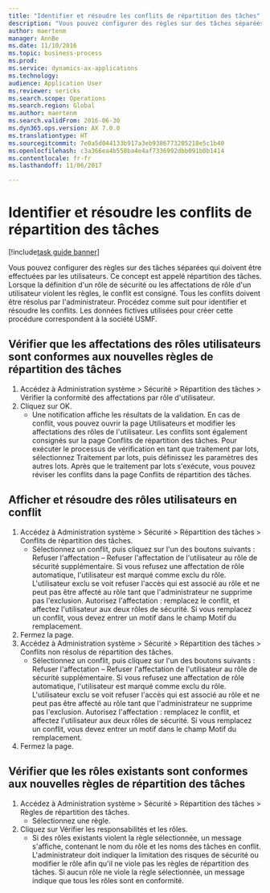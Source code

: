 ```yaml
--- 
title: "Identifier et résoudre les conflits de répartition des tâches"
description: "Vous pouvez configurer des règles sur des tâches séparées qui doivent être effectuées par les utilisateurs."
author: maertenm
manager: AnnBe
ms.date: 11/10/2016
ms.topic: business-process
ms.prod: 
ms.service: dynamics-ax-applications
ms.technology: 
audience: Application User
ms.reviewer: sericks
ms.search.scope: Operations
ms.search.region: Global
ms.author: maertenm
ms.search.validFrom: 2016-06-30
ms.dyn365.ops.version: AX 7.0.0
ms.translationtype: HT
ms.sourcegitcommit: 7e0a5d044133b917a3eb9386773205218e5c1b40
ms.openlocfilehash: c3a366ea4b558ba4e4af7336992dbb091b0b1414
ms.contentlocale: fr-fr
ms.lasthandoff: 11/06/2017

---
```

# <a name="identify-and-resolve-conflicts-in-segregation-of-duties"></a>Identifier et résoudre les conflits de répartition des tâches

[!include[task guide banner](../../includes/task-guide-banner.md)]

Vous pouvez configurer des règles sur des tâches séparées qui doivent être effectuées par les utilisateurs. Ce concept est appelé répartition des tâches. Lorsque la définition d'un rôle de sécurité ou les affectations de rôle d'un utilisateur violent les règles, le conflit est consigné. Tous les conflits doivent être résolus par l'administrateur. Procédez comme suit pour identifier et résoudre les conflits. Les données fictives utilisées pour créer cette procédure correspondent à la société USMF.


## <a name="verify-whether-user-role-assignments-comply-with-new-rules-for-segregation-of-duties"></a>Vérifier que les affectations des rôles utilisateurs sont conformes aux nouvelles règles de répartition des tâches
1. Accédez à Administration système > Sécurité > Répartition des tâches > Vérifier la conformité des affectations par rôle d'utilisateur.
2. Cliquez sur OK.
    * Une notification affiche les résultats de la validation.     En cas de conflit, vous pouvez ouvrir la page Utilisateurs et modifier les affectations des rôles de l'utilisateur. Les conflits sont également consignés sur la page Conflits de répartition des tâches.     Pour exécuter le processus de vérification en tant que traitement par lots, sélectionnez Traitement par lots, puis définissez les paramètres des autres lots. Après que le traitement par lots s'exécute, vous pouvez réviser les conflits dans la page Conflits de répartition des tâches.  

## <a name="view-and-resolve-conflicting-user-role-assignments"></a>Afficher et résoudre des rôles utilisateurs en conflit
1. Accédez à Administration système > Sécurité > Répartition des tâches > Conflits de répartition des tâches.
    * Sélectionnez un conflit, puis cliquez sur l'un des boutons suivants : Refuser l'affectation – Refuser l'affectation de l'utilisateur au rôle de sécurité supplémentaire. Si vous refusez une affectation de rôle automatique, l'utilisateur est marqué comme exclu du rôle. L'utilisateur exclu se voit refuser l'accès qui est associé au rôle et ne peut pas être affecté au rôle tant que l'administrateur ne supprime pas l'exclusion.     Autorisez l'affectation : remplacez le conflit, et affectez l'utilisateur aux deux rôles de sécurité. Si vous remplacez un conflit, vous devez entrer un motif dans le champ Motif du remplacement.  
2. Fermez la page.
3. Accédez à Administration système > Sécurité > Répartition des tâches > Conflits non résolus de répartition des tâches.
    * Sélectionnez un conflit, puis cliquez sur l'un des boutons suivants : Refuser l'affectation – Refuser l'affectation de l'utilisateur au rôle de sécurité supplémentaire. Si vous refusez une affectation de rôle automatique, l'utilisateur est marqué comme exclu du rôle. L'utilisateur exclu se voit refuser l'accès qui est associé au rôle et ne peut pas être affecté au rôle tant que l'administrateur ne supprime pas l'exclusion.     Autorisez l'affectation : remplacez le conflit, et affectez l'utilisateur aux deux rôles de sécurité. Si vous remplacez un conflit, vous devez entrer un motif dans le champ Motif du remplacement.    
4. Fermez la page.

## <a name="verify-whether-existing-roles-comply-with-new-rules-for-segregation-of-duties"></a>Vérifier que les rôles existants sont conformes aux nouvelles règles de répartition des tâches
1. Accédez à Administration système > Sécurité > Répartition des tâches > Règles de répartition des tâches.
    * Sélectionnez une règle.  
2. Cliquez sur Vérifier les responsabilités et les rôles.
    * Si des rôles existants violent la règle sélectionnée, un message s'affiche, contenant le nom du rôle et les noms des tâches en conflit. L'administrateur doit indiquer la limitation des risques de sécurité ou modifier le rôle afin qu'il ne viole pas les règles de répartition des tâches.     Si aucun rôle ne viole la règle sélectionnée, un message indique que tous les rôles sont en conformité.  


